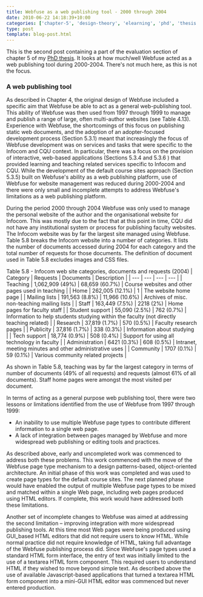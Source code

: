 ```yaml
---
title: Webfuse as a web publishing tool - 2000 through 2004
date: 2010-06-22 14:18:39+10:00
categories: ['chapter-5', 'design-theory', 'elearning', 'phd', 'thesis', 'webfuse']
type: post
template: blog-post.html
---
```

This is the second post containing a part of the evaluation section of chapter 5 of my [PhD thesis](/blog2/research/phd-thesis/). It looks at how much/well Webfuse acted as a web publishing tool during 2000-2004. There's not much here, as this is not the focus.

### A web publishing tool

As described in Chapter 4, the original design of Webfuse included a specific aim that Webfuse be able to act as a general web-publishing tool. This ability of Webfuse was then used from 1997 through 1999 to manage and publish a range of large, often multi-author websites (see Table 4.13). Experience with Webfuse, the shortcomings of this focus on publishing static web documents, and the adoption of an adopter-focused development process (Section 5.3.1) meant that increasingly the focus of Webfuse development was on services and tasks that were specific to the Infocom and CQU context. In particular, there was a focus on the provision of interactive, web-based applications (Sections 5.3.4 and 5.3.6 ) that provided learning and teaching related services specific to Infocom and CQU. While the development of the default course sites approach (Section 5.3.5) built on Webfuse's ability as a web publishing platform, use of Webfuse for website management was reduced during 2000-2004 and there were only small and incomplete attempts to address Webfuse's limitations as a web publishing platform.

During the period 2000 through 2004 Webfuse was only used to manage the personal website of the author and the organisational website for Infocom. This was mostly due to the fact that at this point in time, CQU did not have any institutional system or process for publishing faculty websites. The Infocom website was by far the largest site managed using Webfuse. Table 5.8 breaks the Infocom website into a number of categories. It lists the number of documents accessed during 2004 for each category and the total number of requests for those documents. The definition of document used in Table 5.8 excludes images and CSS files.

Table 5.8 - Infocom web site categories, documents and requests (2004)
| Category | Requests | Documents | Description |
| --- | --- | --- | --- |
| Teaching | 1,062,909 (49%) | 68,659 (60.7%) | Course websites and other pages used in teaching |
| Home | 262,005 (12.1%) | 1 | The website home page |
| Mailing lists | 191,563 (8.8%) | 11,966 (10.6%) | Archives of misc. non-teaching mailing lists |
| Staff | 163,449 (7.5%) | 2218 (2%) | Home pages for faculty staff |
| Student support | 55,090 (2.5%) | 762 (0.7%) | Information to help students studying within the faculty (not directly teaching related) |
| Research | 37,819 (1.7%) | 570 (0.5%) | Faculty research pages |
| Publicity | 37,816 (1.7%) | 338 (0.3%) | Information about studying |
| Tech support | 18,774 (0.9%) | 508 (0.4%) | Support for using all technology in faculty |
| Administration | 6421 (0.3%) | 608 (0.5%) | Intranet, meeting minutes and other administrative uses |
| Community | 1707 (0.1%) | 59 (0.1%) | Various community related projects |

As shown in Table 5.8, teaching was by far the largest category in terms of number of documents (49% of all requests) and requests (almost 61% of all documents). Staff home pages were amongst the most visited per document.

In terms of acting as a general purpose web publishing tool, there were two lessons or limitations identified from the use of Webfuse from 1997 through 1999:

- An inability to use multiple Webfuse page types to contribute different information to a single web page.
- A lack of integration between pages managed by Webfuse and more widespread web publishing or editing tools and practices.

As described above, early and uncompleted work was commenced to address both these problems. This work commenced with the move of the Webfuse page type mechanism to a design patterns-based, object-oriented architecture. An initial phase of this work was completed and was used to create page types for the default course sites. The next planned phase would have enabled the output of multiple Webfuse page types to be mixed and matched within a single Web page, including web pages produced using HTML editors. If complete, this work would have addressed both these limitations.

Another set of incomplete changes to Webfuse was aimed at addressing the second limitation – improving integration with more widespread publishing tools. At this time most Web pages were being produced using GUI\_based HTML editors that did not require users to know HTML. While normal practice did not require knowledge of HTML, taking full advantage of the Webfuse publishing process did. Since Webfuse's page types used a standard HTML form interface, the entry of text was initially limited to the use of a textarea HTML form component. This required users to understand HTML if they wished to move beyond simple text. As described above the use of available Javascript-based applications that turned a textarea HTML form component into a mini-GUI HTML editor was commenced but never entered production.